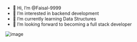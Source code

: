 - 👋 Hi, I’m @Faisal-9999
- 👀 I’m interested in backend development
- 🌱 I’m currently learning Data Structures
- 💞️ I’m looking forward to becoming a full stack developer

![image](https://github.com/user-attachments/assets/8ef6d787-46ef-43d8-a4ab-90398af841db)


<!---
Faisal-9999/Faisal-9999 is a ✨ special ✨ repository because its `README.md` (this file) appears on your GitHub profile.
You can click the Preview link to take a look at your changes.
--->
